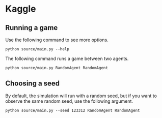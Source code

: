 # Kaggle

## Running a game
Use the following command to see more options.
```
python source/main.py --help
```

The following command runs a game between two agents.
```
python source/main.py RandomAgent RandomAgent
```

## Choosing a seed
By default, the simulation will run with a random seed, but if you want to observe the same random seed, 
use the following argument.
```
python source/main.py --seed 123312 RandomAgent RandomAgent
```